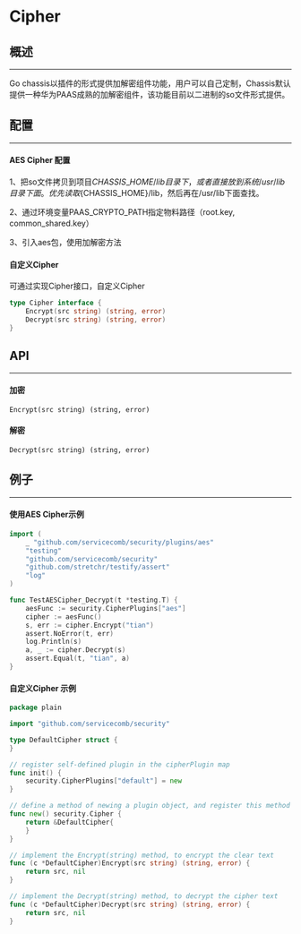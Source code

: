 # Cipher
## 概述

---

Go chassis以插件的形式提供加解密组件功能，用户可以自己定制，Chassis默认提供一种华为PAAS成熟的加解密组件，该功能目前以二进制的so文件形式提供。

## 配置

---

#### AES Cipher 配置

1、把so文件拷贝到项目${CHASSIS\_HOME}/lib目录下，或者直接放到系统/usr/lib目录下面。优先读取${CHASSIS\_HOME}/lib，然后再在/usr/lib下面查找。

2、通过环境变量PAAS\_CRYPTO\_PATH指定物料路径（root.key, common\_shared.key）

3、引入aes包，使用加解密方法

#### 自定义Cipher

可通过实现Cipher接口，自定义Cipher

```go
type Cipher interface {
    Encrypt(src string) (string, error)
    Decrypt(src string) (string, error)
}
```

## API

---

#### 加密

```
Encrypt(src string) (string, error)
```

#### 解密

```
Decrypt(src string) (string, error)
```

## 例子

---

#### 使用AES Cipher示例

```go
import (
    _ "github.com/servicecomb/security/plugins/aes"
    "testing"
    "github.com/servicecomb/security"
    "github.com/stretchr/testify/assert"
    "log"
)

func TestAESCipher_Decrypt(t *testing.T) {
    aesFunc := security.CipherPlugins["aes"]
    cipher := aesFunc()
    s, err := cipher.Encrypt("tian")
    assert.NoError(t, err)
    log.Println(s)
    a, _ := cipher.Decrypt(s)
    assert.Equal(t, "tian", a)
}
```

#### 自定义Cipher 示例

```go
package plain

import "github.com/servicecomb/security"

type DefaultCipher struct {
}

// register self-defined plugin in the cipherPlugin map
func init() {
    security.CipherPlugins["default"] = new
}

// define a method of newing a plugin object, and register this method
func new() security.Cipher {
    return &DefaultCipher{
    }
}

// implement the Encrypt(string) method, to encrypt the clear text
func (c *DefaultCipher)Encrypt(src string) (string, error) {
    return src, nil
}

// implement the Decrypt(string) method, to decrypt the cipher text
func (c *DefaultCipher)Decrypt(src string) (string, error) {
    return src, nil
}
```



